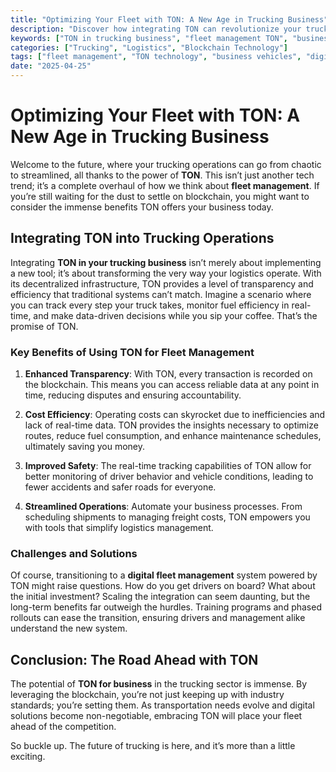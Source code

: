 ```yaml
---
title: "Optimizing Your Fleet with TON: A New Age in Trucking Business"
description: "Discover how integrating TON can revolutionize your truck fleet management and optimize business performance in the logistics sector."
keywords: ["TON in trucking business", "fleet management TON", "business trucks", "pickup trucks TON", "blockchain for fleet management"]
categories: ["Trucking", "Logistics", "Blockchain Technology"]
tags: ["fleet management", "TON technology", "business vehicles", "digital transformation"]
date: "2025-04-25"
---
```


# Optimizing Your Fleet with TON: A New Age in Trucking Business

Welcome to the future, where your trucking operations can go from chaotic to streamlined, all thanks to the power of **TON**. This isn’t just another tech trend; it’s a complete overhaul of how we think about **fleet management**. If you’re still waiting for the dust to settle on blockchain, you might want to consider the immense benefits TON offers your business today.

## Integrating TON into Trucking Operations

Integrating **TON in your trucking business** isn’t merely about implementing a new tool; it’s about transforming the very way your logistics operate. With its decentralized infrastructure, TON provides a level of transparency and efficiency that traditional systems can’t match. Imagine a scenario where you can track every step your truck takes, monitor fuel efficiency in real-time, and make data-driven decisions while you sip your coffee. That’s the promise of TON.

### Key Benefits of Using TON for Fleet Management

1. **Enhanced Transparency**: With TON, every transaction is recorded on the blockchain. This means you can access reliable data at any point in time, reducing disputes and ensuring accountability.

2. **Cost Efficiency**: Operating costs can skyrocket due to inefficiencies and lack of real-time data. TON provides the insights necessary to optimize routes, reduce fuel consumption, and enhance maintenance schedules, ultimately saving you money.

3. **Improved Safety**: The real-time tracking capabilities of TON allow for better monitoring of driver behavior and vehicle conditions, leading to fewer accidents and safer roads for everyone.

4. **Streamlined Operations**: Automate your business processes. From scheduling shipments to managing freight costs, TON empowers you with tools that simplify logistics management. 

### Challenges and Solutions

Of course, transitioning to a **digital fleet management** system powered by TON might raise questions. How do you get drivers on board? What about the initial investment? Scaling the integration can seem daunting, but the long-term benefits far outweigh the hurdles. Training programs and phased rollouts can ease the transition, ensuring drivers and management alike understand the new system.

## Conclusion: The Road Ahead with TON

The potential of **TON for business** in the trucking sector is immense. By leveraging the blockchain, you’re not just keeping up with industry standards; you’re setting them. As transportation needs evolve and digital solutions become non-negotiable, embracing TON will place your fleet ahead of the competition. 

So buckle up. The future of trucking is here, and it’s more than a little exciting.